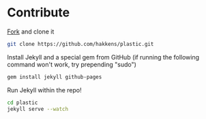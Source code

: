 # Contribute

[Fork](https://help.github.com/articles/fork-a-repo/) and clone it

```bash
git clone https://github.com/hakkens/plastic.git
```

Install Jekyll and a special gem from GitHub (if running the following command won't work, try prepending "sudo")

```bash
gem install jekyll github-pages
```

Run Jekyll within the repo!

```bash
cd plastic
jekyll serve --watch
```
